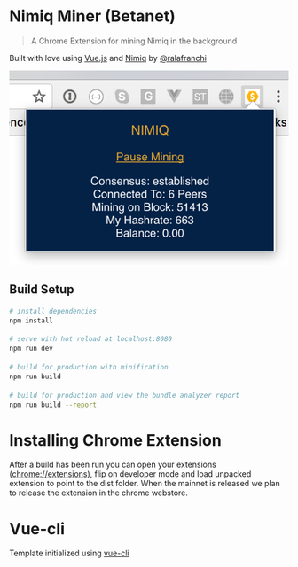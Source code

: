# Nimiq Miner (Betanet)

> A Chrome Extension for mining Nimiq in the background

Built with love using [Vue.js](https://vuejs.org) and [Nimiq](https://nimiq.com) by [@ralafranchi](https://twitter.com/ralafranchi)

![Screenshot](screenshot.png)

## Build Setup

``` bash
# install dependencies
npm install

# serve with hot reload at localhost:8080
npm run dev

# build for production with minification
npm run build

# build for production and view the bundle analyzer report
npm run build --report
```

# Installing Chrome Extension

After a build has been run you can open your extensions ([chrome://extensions](chrome://extensions)), flip on developer mode and load unpacked extension to point to the dist folder.  When the mainnet is released we plan to release the extension in the chrome webstore.

# Vue-cli

Template initialized using [vue-cli](http://vuejs-templates.github.io/webpack/)
